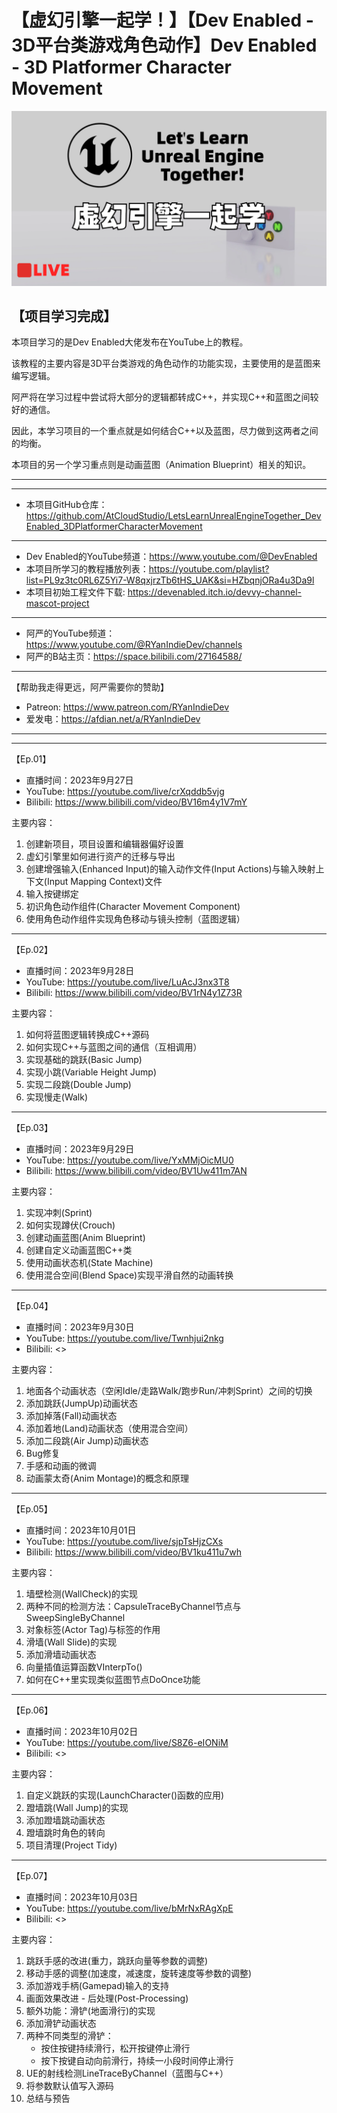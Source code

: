 # 【虚幻引擎一起学！】【Dev Enabled - 3D平台类游戏角色动作】Dev Enabled - 3D Platformer Character Movement

![""](Images/Cover.png)

## 【项目学习完成】

本项目学习的是Dev Enabled大佬发布在YouTube上的教程。

该教程的主要内容是3D平台类游戏的角色动作的功能实现，主要使用的是蓝图来编写逻辑。

阿严将在学习过程中尝试将大部分的逻辑都转成C++，并实现C++和蓝图之间较好的通信。

因此，本学习项目的一个重点就是如何结合C++以及蓝图，尽力做到这两者之间的均衡。

本项目的另一个学习重点则是动画蓝图（Animation Blueprint）相关的知识。

---
---

- 本项目GitHub仓库：<https://github.com/AtCloudStudio/LetsLearnUnrealEngineTogether_DevEnabled_3DPlatformerCharacterMovement>

---

- Dev Enabled的YouTube频道：<https://www.youtube.com/@DevEnabled>
- 本项目所学习的教程播放列表：<https://youtube.com/playlist?list=PL9z3tc0RL6Z5Yi7-W8qxjrzTb6tHS_UAK&si=HZbqnjORa4u3Da9l>
- 本项目初始工程文件下载: <https://devenabled.itch.io/devvy-channel-mascot-project>

---

- 阿严的YouTube频道：<https://www.youtube.com/@RYanIndieDev/channels>
- 阿严的B站主页：<https://space.bilibili.com/27164588/>

---

【帮助我走得更远，阿严需要你的赞助】

- Patreon: <https://www.patreon.com/RYanIndieDev>
- 爱发电：<https://afdian.net/a/RYanIndieDev>

---
---

【Ep.01】

- 直播时间：2023年9月27日
- YouTube: <https://youtube.com/live/crXqddb5vjg>
- Bilibili: <https://www.bilibili.com/video/BV16m4y1V7mY>

主要内容：

1. 创建新项目，项目设置和编辑器偏好设置
2. 虚幻引擎里如何进行资产的迁移与导出
3. 创建增强输入(Enhanced Input)的输入动作文件(Input Actions)与输入映射上下文(Input Mapping Context)文件
4. 输入按键绑定
5. 初识角色动作组件(Character Movement Component)
6. 使用角色动作组件实现角色移动与镜头控制（蓝图逻辑）

---

【Ep.02】

- 直播时间：2023年9月28日
- YouTube: <https://youtube.com/live/LuAcJ3nx3T8>
- Bilibili: <https://www.bilibili.com/video/BV1rN4y1Z73R>

主要内容：

1. 如何将蓝图逻辑转换成C++源码
2. 如何实现C++与蓝图之间的通信（互相调用）
3. 实现基础的跳跃(Basic Jump)
4. 实现小跳(Variable Height Jump)
5. 实现二段跳(Double Jump)
6. 实现慢走(Walk)

---

【Ep.03】

- 直播时间：2023年9月29日
- YouTube: <https://youtube.com/live/YxMMjOicMU0>
- Bilibili: <https://www.bilibili.com/video/BV1Uw411m7AN>

主要内容：

1. 实现冲刺(Sprint)
2. 如何实现蹲伏(Crouch)
3. 创建动画蓝图(Anim Blueprint)
4. 创建自定义动画蓝图C++类
5. 使用动画状态机(State Machine)
6. 使用混合空间(Blend Space)实现平滑自然的动画转换

---

【Ep.04】

- 直播时间：2023年9月30日
- YouTube: <https://youtube.com/live/Twnhjui2nkg>
- Bilibili: <>

主要内容：

1. 地面各个动画状态（空闲Idle/走路Walk/跑步Run/冲刺Sprint）之间的切换
2. 添加跳跃(JumpUp)动画状态
3. 添加掉落(Fall)动画状态
4. 添加着地(Land)动画状态（使用混合空间）
5. 添加二段跳(Air Jump)动画状态
6. Bug修复
7. 手感和动画的微调
8. 动画蒙太奇(Anim Montage)的概念和原理

---

【Ep.05】

- 直播时间：2023年10月01日
- YouTube: <https://youtube.com/live/sjpTsHjzCXs>
- Bilibili: <https://www.bilibili.com/video/BV1ku411u7wh>

主要内容：

1. 墙壁检测(WallCheck)的实现
2. 两种不同的检测方法：CapsuleTraceByChannel节点与SweepSingleByChannel
3. 对象标签(Actor Tag)与标签的作用
4. 滑墙(Wall Slide)的实现
5. 添加滑墙动画状态
6. 向量插值运算函数VInterpTo()
7. 如何在C++里实现类似蓝图节点DoOnce功能

---

【Ep.06】

- 直播时间：2023年10月02日
- YouTube: <https://youtube.com/live/S8Z6-eIONiM>
- Bilibili: <>

主要内容：

1. 自定义跳跃的实现(LaunchCharacter()函数的应用)
2. 蹬墙跳(Wall Jump)的实现
3. 添加蹬墙跳动画状态
4. 蹬墙跳时角色的转向
5. 项目清理(Project Tidy)

---

【Ep.07】

- 直播时间：2023年10月03日
- YouTube: <https://youtube.com/live/bMrNxRAgXpE>
- Bilibili: <>

主要内容：

1. 跳跃手感的改进(重力，跳跃向量等参数的调整)
2. 移动手感的调整(加速度，减速度，旋转速度等参数的调整)
3. 添加游戏手柄(Gamepad)输入的支持
4. 画面效果改进 - 后处理(Post-Processing)
5. 额外功能：滑铲(地面滑行)的实现
6. 添加滑铲动画状态
7. 两种不同类型的滑铲：
   - 按住按键持续滑行，松开按键停止滑行
   - 按下按键自动向前滑行，持续一小段时间停止滑行
8. UE的射线检测LineTraceByChannel（蓝图与C++）
9. 将参数默认值写入源码
10. 总结与预告

